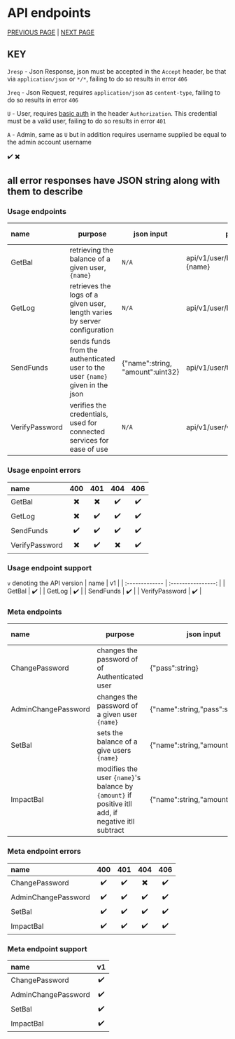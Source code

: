 # API endpoints
[PREVIOUS PAGE](APIs.md) | [NEXT PAGE](../existing_services.md)

## KEY
`Jresp` - Json Response, json must be accepted in the `Accept` header, be that via `application/json` or `*/*`, failing to do so results in error `406`

`Jreq` - Json Request, requires `application/json` as `content-type`, failing to do so results in error `406`

`U` - User, requires [basic auth](https://en.wikipedia.org/wiki/Basic_access_authentication) in the header `Authorization`. This credential must be a valid user, failing to do so results in error `401`

`A` - Admin, same as `U` but in addition requires username supplied be equal to the admin account username

:heavy_check_mark:
:heavy_multiplication_x:

## all error responses have JSON string along with them to describe

### Usage endpoints
| name           | purpose                                                                        | json input                       | path                            | HTTP Method | correct status |   return type    |                  return value                  |       Jresp        |           Jreq           |            A             |            U             |
| :------------- | ------------------------------------------------------------------------------ | -------------------------------- | ------------------------------- | :---------: | :------------: | :--------------: | :--------------------------------------------: | :----------------: | :----------------------: | :----------------------: | :----------------------: |
| GetBal         | retrieving the balance of a given user, `{name}`                               | `N/A`                            | api/v1/user/balance?name={name} |    `GET`    |      200       |      uint32      |               the user's balance               | :heavy_check_mark: | :heavy_multiplication_x: | :heavy_multiplication_x: | :heavy_multiplication_x: |
| GetLog         | retrieves the logs of a given user, length varies by server configuration      | `N/A`                            | api/v1/user/log                 |    `GET`    |      200       | array of objects | [{"to":string, "amount":uint32, "time":int64}] | :heavy_check_mark: | :heavy_multiplication_x: | :heavy_multiplication_x: |    :heavy_check_mark:    |
| SendFunds      | sends funds from the authenticated user to the user `{name}` given in the json | {"name":string, "amount":uint32} | api/v1/user/transfer            |   `POST`    |      200       |      uint32      |    the user's balance after the transaction    | :heavy_check_mark: |    :heavy_check_mark:    | :heavy_multiplication_x: |    :heavy_check_mark:    |
| VerifyPassword | verifies the credentials, used for connected services for ease of use          | `N/A`                            | api/v1/user/verify_password     |   `POST`    |      204       |      `N/A`       |                     `N/A`                      | :heavy_check_mark: | :heavy_multiplication_x: | :heavy_multiplication_x: |    :heavy_check_mark:    |

### Usage enpoint errors
| name           |           400            |           401            |           404            |        406         |
| :------------- | :----------------------: | :----------------------: | :----------------------: | :----------------: |
| GetBal         | :heavy_multiplication_x: | :heavy_multiplication_x: |    :heavy_check_mark:    | :heavy_check_mark: |
| GetLog         | :heavy_multiplication_x: |    :heavy_check_mark:    |    :heavy_check_mark:    | :heavy_check_mark: |
| SendFunds      |    :heavy_check_mark:    |    :heavy_check_mark:    |    :heavy_check_mark:    | :heavy_check_mark: |
| VerifyPassword | :heavy_multiplication_x: |    :heavy_check_mark:    | :heavy_multiplication_x: | :heavy_check_mark: |

### Usage endpoint support
`v` denoting the API version
| name           |         v1         |
| :------------- | :----------------: |
| GetBal         | :heavy_check_mark: |
| GetLog         | :heavy_check_mark: |
| SendFunds      | :heavy_check_mark: |
| VerifyPassword | :heavy_check_mark: |

### Meta endpoints
| name                | purpose                                                                                            | json input                      | path                              | HTTP Method | correct status | return type |          return value          |       Jresp        |        Jreq        |            A             |            U             |
| :------------------ | -------------------------------------------------------------------------------------------------- | ------------------------------- | --------------------------------- | :---------: | :------------: | :---------: | :----------------------------: | :----------------: | :----------------: | :----------------------: | :----------------------: |
| ChangePassword      | changes the password of of Authenticated user                                                      | {"pass":string}                 | api/v1/user/change_password       |   `PATCH`   |      204       |    `N/A`    |             `N/A`              | :heavy_check_mark: | :heavy_check_mark: | :heavy_multiplication_x: |    :heavy_check_mark:    |
| AdminChangePassword | changes the password of a given user `{name}`                                                      | {"name":string,"pass":string}   | api/v1/admin/user/change_password |   `PATCH`   |      204       |    `N/A`    |             `N/A`              | :heavy_check_mark: | :heavy_check_mark: |    :heavy_check_mark:    | :heavy_multiplication_x: |
| SetBal              | sets the balance of a give users `{name}`                                                          | {"name":string,"amount":uint32} | api/v1/admin/set_balance          |   `PATCH`   |      204       |    `N/A`    |             `N/A`              | :heavy_check_mark: | :heavy_check_mark: |    :heavy_check_mark:    | :heavy_multiplication_x: |
| ImpactBal           | modifies the user `{name}`'s balance by `{amount}` if positive itll add, if negative itll subtract | {"name":string,"amount":uint32} | api/v1/admin/impact_balance       |   `POST`    |      200       |  uint32_t   | new balance after modification | :heavy_check_mark: | :heavy_check_mark: |    :heavy_check_mark:    | :heavy_multiplication_x: |

### Meta endpoint errors
| name                |        400         |        401         |           404            |        406         |
| :------------------ | :----------------: | :----------------: | :----------------------: | :----------------: |
| ChangePassword      | :heavy_check_mark: | :heavy_check_mark: | :heavy_multiplication_x: | :heavy_check_mark: |
| AdminChangePassword | :heavy_check_mark: | :heavy_check_mark: |    :heavy_check_mark:    | :heavy_check_mark: |
| SetBal              | :heavy_check_mark: | :heavy_check_mark: |    :heavy_check_mark:    | :heavy_check_mark: |
| ImpactBal           | :heavy_check_mark: | :heavy_check_mark: |    :heavy_check_mark:    | :heavy_check_mark: |

### Meta endpoint support
| name                |         v1         |
| :------------------ | :----------------: |
| ChangePassword      | :heavy_check_mark: |
| AdminChangePassword | :heavy_check_mark: |
| SetBal              | :heavy_check_mark: |
| ImpactBal           | :heavy_check_mark: |
